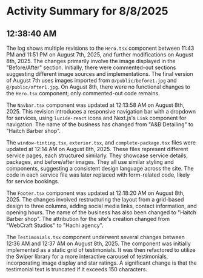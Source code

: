 # Activity Summary for 8/8/2025

## 12:38:40 AM
The log shows multiple revisions to the `Hero.tsx` component between 11:43 PM and 11:51 PM on August 7th, 2025, and further modifications on August 8th, 2025.  The changes primarily involve the image displayed in the "Before/After" section. Initially, there were commented-out sections suggesting different image sources and implementations.  The final version of August 7th uses images imported from  `@/public/before1.jpg` and `@/public/after1.jpg`. On August 8th, there were no functional changes to the `Hero.tsx` component; only commented-out code remains.

The `Navbar.tsx` component was updated at 12:13:58 AM on August 8th, 2025.  This revision introduces a responsive navigation bar with a dropdown for services, using `lucide-react` icons and Next.js's `Link` component for navigation. The name of the business has changed from "A&B Detailing" to "Haitch Barber shop".

The `window-tinting.tsx`, `exterior.tsx`, and `complete-package.tsx` files were updated at 12:14 AM on August 8th, 2025. These files represent different service pages, each structured similarly.  They showcase service details, packages, and before/after images.  They all use similar styling and components, suggesting a consistent design language across the site.  The code in each service file was later replaced with form-related code, likely for service bookings.


The `Footer.tsx` component was updated at 12:18:20 AM on August 8th, 2025. The changes involved restructuring the layout from a grid-based design to three columns, adding social media links, contact information, and opening hours. The name of the business has also been changed to "Haitch Barber shop". The attribution for the site's creation changed from "WebCraft Studios" to "Hachi agency".

The `Testimonials.tsx` component underwent several changes between 12:36 AM and 12:37 AM on August 8th, 2025. The component was initially implemented as a static grid of testimonials.  It was then refactored to utilize the Swiper library for a more interactive carousel of testimonials, incorporating image display and star ratings. A significant change is that the testimonial text is truncated if it exceeds 150 characters.
